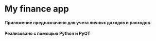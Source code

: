 # My finance app

#### Приложение предназначено для учета личных доходов и расходов.
#### Реализовано с помощью Python и PyQT

